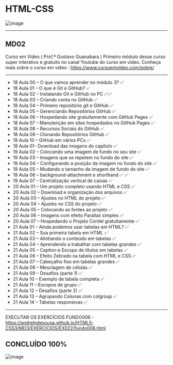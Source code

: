 #  HTML-CSS 

![image](https://user-images.githubusercontent.com/87583186/171689878-de221f29-2618-4d32-8fbd-887e3277b727.png)

 --- 
 
## MD02
Curso em Vídeo ( Prof.ª Gustavo Guanabara )
Primeiro módulo desse curso super interativo e gratuito no canal Youtube do curso em vídeo.
Conheça mais sobre o curso em vídeo : https://www.cursoemvideo.com/sobre/

 --- 
 -  18 Aula 00 – O que vamos aprender no módulo 3? :white_check_mark:
 -  18 Aula 01 – O que é Git e GitHub? :white_check_mark:
 -  18 Aula 02 – Instalando Git e GitHub no PC  :white_check_mark::white_check_mark:
 -  18 Aula 03 – Criando conta no GitHub :white_check_mark:
 -  18 Aula 04 – Primeiro repositório git e GitHub :white_check_mark:
 -  18 Aula 05 – Gerenciando Repositórios GitHub :white_check_mark:
 -  18 Aula 06 – Hospedando site gratuitamente com GitHub Pages :white_check_mark:
 -  18 Aula 07 – Manutenção em sites hospedados no GitHub Pages :white_check_mark:
 -  18 Aula 08 – Recursos Sociais do GitHub :white_check_mark:
 -  18 Aula 09 – Clonando Repositórios GitHub :white_check_mark:
 -  18 Aula 10 – GitHub em vários PCs :white_check_mark:
 -  19 Aula 01- Download das imagens do capítulo :white_check_mark:
 -  19 Aula 02 – Colocando uma imagem de fundo no seu site :white_check_mark:
 -  19 Aula 03 – Imagens que se repetem no fundo do site :white_check_mark:
 -  19 Aula 04 – Configurando a posição da imagem no fundo do site :white_check_mark:
 -  19 Aula 05 – Mudando o tamanho da imagem de fundo do site :white_check_mark:
 -  19 Aula 06 – background-attachment e shorthand :white_check_mark: :white_check_mark:
 -  19 Aula 07 – Centralização vertical de caixas :white_check_mark:
 -  20 Aula 01 – Um projeto completo usando HTML e CSS :white_check_mark:
 -  20 Aula 02 – Download e organização dos arquivos :white_check_mark:
 -  20 Aula 03 – Ajustes no HTML do projeto :white_check_mark:
 -  20 Aula 04 – Ajustes no CSS do projeto :white_check_mark:
 -  20 Aula 05 – Colocando as fontes ao projeto :white_check_mark:
 -  20 Aula 06 – Imagens com efeito Parallax simples :white_check_mark:
 -  20 Aula 07 – Hospedando o Projeto Cordel gratuitamente :white_check_mark:
 -  21 Aula 01 – Ainda podemos usar tabelas em HTML? :white_check_mark:
 -  21 Aula 02 – Sua primeira tabela em HTML :white_check_mark:
 -  21 Aula 03 – Alinhando o conteúdo em tabelas :white_check_mark:
 -  21 Aula 04 – Aprendendo a trabalhar com tabelas grandes :white_check_mark:
 -  21 Aula 05 – Caption e Escopo de títulos em tabelas  :white_check_mark:
 -  21 Aula 06 – Efeito Zebrado na tabela com HTML e CSS  :white_check_mark:
 -  21 Aula 07 – Cabeçalho fixo em tabelas grandes  :white_check_mark:
 -  21 Aula 08 – Mesclagem de células  :white_check_mark:
 -  21 Aula 09 – Desafios (parte 1)  :white_check_mark:
 -  21 Aula 10 – Exemplo de tabela completa  :white_check_mark:
 -  21 Aula 11 – Escopos de grupo  :white_check_mark:
 -  21 Aula 12 – Desafios (parte 2)  :white_check_mark:
 -  21 Aula 13 – Agrupando Colunas com colgroup  :white_check_mark:
 -  21 Aula 14 – Tabelas responsivas  :white_check_mark:

 --- 
 EXECUTAR OS EXERCÍCIOS
 FUNDO006 - https://andrelndesousa.github.io/HTML5-CSS3/MD3/EXERCICIOS/EX022/fundo006.html

## CONCLUÍDO 100%

![image](https://user-images.githubusercontent.com/87583186/178054685-5cdbd9e1-5596-45a1-86e6-c9502de0e373.png)

